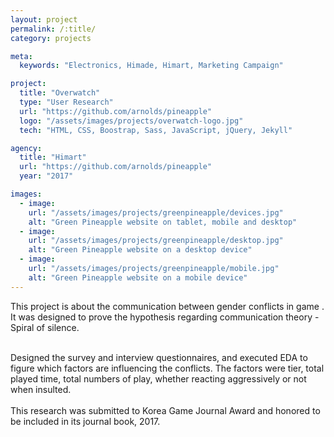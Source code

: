 ```yaml
---
layout: project
permalink: /:title/
category: projects

meta:
  keywords: "Electronics, Himade, Himart, Marketing Campaign"

project:
  title: "Overwatch"
  type: "User Research"
  url: "https://github.com/arnolds/pineapple"
  logo: "/assets/images/projects/overwatch-logo.jpg"
  tech: "HTML, CSS, Boostrap, Sass, JavaScript, jQuery, Jekyll"

agency:
  title: "Himart"
  url: "https://github.com/arnolds/pineapple"
  year: "2017"

images:
  - image:
    url: "/assets/images/projects/greenpineapple/devices.jpg"
    alt: "Green Pineapple website on tablet, mobile and desktop"
  - image:
    url: "/assets/images/projects/greenpineapple/desktop.jpg"
    alt: "Green Pineapple website on a desktop device"
  - image:
    url: "/assets/images/projects/greenpineapple/mobile.jpg"
    alt: "Green Pineapple website on a mobile device"
---
```

<p>This project is about the communication between gender conflicts in game <Overwatch>. It was designed to prove the hypothesis regarding communication theory - Spiral of silence. </p><br>Designed the survey and interview questionnaires, and executed EDA to figure which factors are influencing the conflicts. The factors were tier, total played time, total numbers of play, whether reacting aggressively or not when insulted.<br><br> This research was submitted to Korea Game Journal Award and honored to be included in its journal book, 2017.
